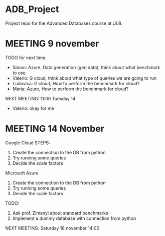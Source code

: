 # ADB_Project

Project repo for the Advanced Databases course at ULB. 


# MEETING 9 november

TODO for next time: 
- Simon: Azure, Data generation (geo data), think about what benchmark to use
- Valerio: G cloud, think about what type of queries we are going to run
- Ludovica: G cloud, How to perform the benchmark for cloud?
- Maria: Azure, How to perform the benchmark for cloud?


NEXT MEETING: 11:00 Tuesday 14
- Valerio: okay for me

# MEETING 14 November

Google Cloud
STEPS: 
1. Create the connection to the DB from python
2. Try running some queries
3. Decide the scale factors

Microsoft Azure
1. Create the connection to the DB from python
2. Try running some queries
3. Decide the scale factors

TODO: 
1. Ask prof. Zimanyi about standard benchmarks
2. Implement a dummy database with connection from python

NEXT MEETING: Saturday 18 november 14:00 



